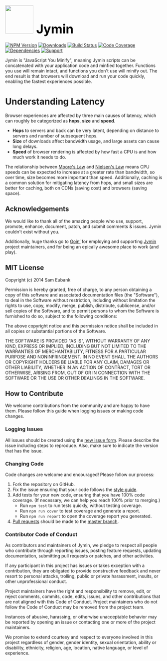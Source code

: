 # <a href="http://lighter.io/jymin" style="font-size:40px;text-decoration:none;color:#000"><img src="https://cdn.rawgit.com/lighterio/lighter.io/master/public/jymin.svg" style="width:90px;height:90px"> Jymin</a>
[![NPM Version](https://img.shields.io/npm/v/jymin.svg)](https://npmjs.org/package/jymin)
[![Downloads](https://img.shields.io/npm/dm/jymin.svg)](https://npmjs.org/package/jymin)
[![Build Status](https://img.shields.io/travis/lighterio/jymin.svg)](https://travis-ci.org/lighterio/jymin)
[![Code Coverage](https://img.shields.io/coveralls/lighterio/jymin/master.svg)](https://coveralls.io/r/lighterio/jymin)
[![Dependencies](https://img.shields.io/david/lighterio/jymin.svg)](https://david-dm.org/lighterio/jymin)
[![Support](https://img.shields.io/gittip/zerious.png)](https://www.gittip.com/lighterio/)


Jymin is "JavaScript You Minify", meaning Jymin scripts can be concatenated
with your application code and minfied together. Functions you use will
remain intact, and functions you don't use will minify out. The end result
is that browsers will download and run your code quickly, enabling the fastest
experiences possible.

# Understanding Latency

Browser experiences are affected by three main causes of latency, which can
roughly be categorized as **hops**, **size** and **speed**.
* **Hops** to servers and back can be very latent, depending on distance to
  servers and number of subsequent hops.
* **Size** of downloads affect bandwidth usage, and large assets can cause
  long delays.
* **Speed** of browser rendering is affected by how fast a CPU is and how much
  work it needs to do.

The relationship between
[Moore's Law](http://www.nngroup.com/articles/law-of-bandwidth/) and
[Nielsen's Law](http://en.wikipedia.org/wiki/Moore%27s_law) means CPU speeds
can be expected to increase at a greater rate than bandwidth, so over time,
size becomes more important than speed. Additionally, caching is a
common solution for mitigating latency from hops, and small sizes are better
for caching, both on CDNs (saving cost) and browsers (saving space).



<!--
doNothing
responseSuccessFn
responseFailureFn
getXhr
getUpload
getResponse
forEach
each
getLength
getFirst
getLast
hasMany
push
pop
merge
padArray
getAllCookies
getCookie
setCookie
deleteCookie
getTime
getIsoDate
formatLongDate
formatShortDate
getElement
getElementsByTagName
getElementsByTagAndClass
getParent
createTag
createElement
addElement
appendElement
prependElement
wrapElement
getChildren
getIndex
insertElement
removeElement
clearElement
getHtml
setHtml
getText
setText
getAttribute
setAttribute
getData
setData
getClass
getClasses
setClass
getFirstChild
getPreviousSibling
getNextSibling
hasClass
addClass
removeClass
flipClass
toggleClass
insertScript
all
one
Emitter
EmitterPrototype
CLICK
MOUSEDOWN
MOUSEUP
KEYDOWN
KEYUP
KEYPRESS
bind
on
trigger
stopPropagation
preventDefault
bindFocusChange
bindHover
onHover
bindClick
bindWindowLoad
isReady
focusElement
doOnce
setTimer
removeTimeout
getType
getValue
setValue
getHistory
historyPush
historyReplace
historyPop
onHistoryPop
reservedWordPattern
stringify
parse
execute
parseBoolean
parseNumber
parseString
parseObject
parseArray
error
warn
info
log
trace
ifConsole
ensureNumber
zeroFill
forIn
forOf
decorateObject
ensureProperty
getStorage
fetch
store
ensureString
contains
startsWith
trim
splitByCommas
splitBySpaces
decorateString
match
extractLetters
extractNumbers
lower
upper
escape
unescape
buildQueryString
getBrowserVersionOrZero
isType
isUndefined
isBoolean
isNumber
isString
isFunction
isObject
isInstance
isArray
isDate
getHost
getBaseUrl
getQueryParams
getHashParams
onReady
-->

## Acknowledgements

We would like to thank all of the amazing people who use, support,
promote, enhance, document, patch, and submit comments & issues.
Jymin couldn't exist without you.

Additionally, huge thanks go to [Goin’](https://goin.io) for employing
and supporting [Jymin](http://lighter.io/jymin) project maintainers,
and for being an epically awesome place to work (and play).


## MIT License

Copyright (c) 2014 Sam Eubank

Permission is hereby granted, free of charge, to any person obtaining a copy
of this software and associated documentation files (the "Software"), to deal
in the Software without restriction, including without limitation the rights
to use, copy, modify, merge, publish, distribute, sublicense, and/or sell
copies of the Software, and to permit persons to whom the Software is
furnished to do so, subject to the following conditions:

The above copyright notice and this permission notice shall be included in all
copies or substantial portions of the Software.

THE SOFTWARE IS PROVIDED "AS IS", WITHOUT WARRANTY OF ANY KIND, EXPRESS OR
IMPLIED, INCLUDING BUT NOT LIMITED TO THE WARRANTIES OF MERCHANTABILITY,
FITNESS FOR A PARTICULAR PURPOSE AND NONINFRINGEMENT. IN NO EVENT SHALL THE
AUTHORS OR COPYRIGHT HOLDERS BE LIABLE FOR ANY CLAIM, DAMAGES OR OTHER
LIABILITY, WHETHER IN AN ACTION OF CONTRACT, TORT OR OTHERWISE, ARISING FROM,
OUT OF OR IN CONNECTION WITH THE SOFTWARE OR THE USE OR OTHER DEALINGS IN THE
SOFTWARE.


## How to Contribute

We welcome contributions from the community and are happy to have them.
Please follow this guide when logging issues or making code changes.

### Logging Issues

All issues should be created using the
[new issue form](https://github.com/lighterio/jymin/issues/new).
Please describe the issue including steps to reproduce. Also, make sure
to indicate the version that has the issue.

### Changing Code

Code changes are welcome and encouraged! Please follow our process:

1. Fork the repository on GitHub.
2. Fix the issue ensuring that your code follows the
   [style guide](http://lighter.io/style-guide).
3. Add tests for your new code, ensuring that you have 100% code coverage.
   (If necessary, we can help you reach 100% prior to merging.)
   * Run `npm test` to run tests quickly, without testing coverage.
   * Run `npm run cover` to test coverage and generate a report.
   * Run `npm run report` to open the coverage report you generated.
4. [Pull requests](http://help.github.com/send-pull-requests/) should be made
   to the [master branch](https://github.com/lighterio/jymin/tree/master).

### Contributor Code of Conduct

As contributors and maintainers of Jymin, we pledge to respect all
people who contribute through reporting issues, posting feature requests,
updating documentation, submitting pull requests or patches, and other
activities.

If any participant in this project has issues or takes exception with a
contribution, they are obligated to provide constructive feedback and never
resort to personal attacks, trolling, public or private harassment, insults, or
other unprofessional conduct.

Project maintainers have the right and responsibility to remove, edit, or
reject comments, commits, code, edits, issues, and other contributions
that are not aligned with this Code of Conduct. Project maintainers who do
not follow the Code of Conduct may be removed from the project team.

Instances of abusive, harassing, or otherwise unacceptable behavior may be
reported by opening an issue or contacting one or more of the project
maintainers.

We promise to extend courtesy and respect to everyone involved in this project
regardless of gender, gender identity, sexual orientation, ability or
disability, ethnicity, religion, age, location, native language, or level of
experience.
